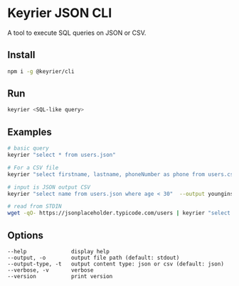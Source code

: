 # Keyrier JSON CLI

A tool to execute SQL queries on JSON or CSV.

## Install

```sh
npm i -g @keyrier/cli
```

## Run

```sh
keyrier <SQL-like query>
```

## Examples

```sh
# basic query
keyrier "select * from users.json"
```

```sh
# For a CSV file
keyrier "select firstname, lastname, phoneNumber as phone from users.csv"
```

```sh
# input is JSON output CSV
keyrier "select name from users.json where age < 30"  --output youngins.csv -t csv
```

```sh
# read from STDIN
wget -qO- https://jsonplaceholder.typicode.com/users | keyrier "select name as Nom, address.city as Ville from stdin"
```

## Options

    --help              display help
    --output, -o        output file path (default: stdout)
    --output-type, -t   output content type: json or csv (default: json)
    --verbose, -v       verbose
    --version           print version
